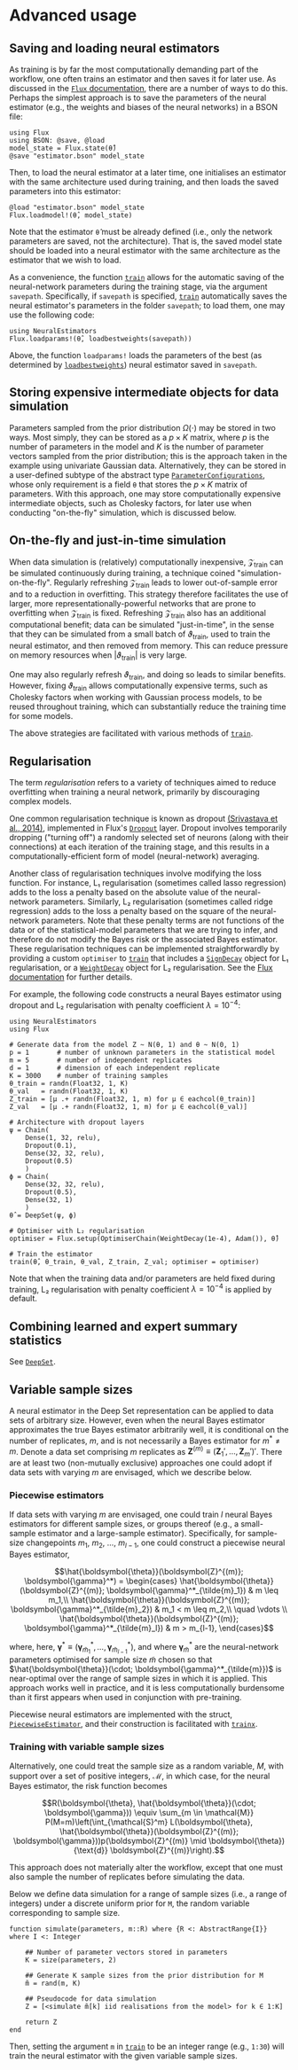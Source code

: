 # Advanced usage

## Saving and loading neural estimators

As training is by far the most computationally demanding part of the workflow, one often trains an estimator and then saves it for later use. As discussed in the [`Flux` documentation](https://fluxml.ai/Flux.jl/stable/saving/), there are a number of ways to do this. Perhaps the simplest approach is to save the parameters of the neural estimator (e.g., the weights and biases of the neural networks) in a BSON file:

```
using Flux
using BSON: @save, @load
model_state = Flux.state(θ̂)
@save "estimator.bson" model_state
```

Then, to load the neural estimator at a later time, one initialises an estimator with the same architecture used during training, and then loads the saved parameters into this estimator:

```
@load "estimator.bson" model_state
Flux.loadmodel!(θ̂, model_state)
```

Note that the estimator `θ̂` must be already defined (i.e., only the network parameters are saved, not the architecture). That is, the saved model state should be loaded into a neural estimator with the same architecture as the estimator that we wish to load.

As a convenience, the function [`train`](@ref) allows for the automatic saving of the neural-network parameters during the training stage, via the argument `savepath`. Specifically, if `savepath` is specified, [`train`](@ref) automatically saves the neural estimator's parameters in the folder `savepath`; to load them, one may use the following code:

```
using NeuralEstimators
Flux.loadparams!(θ̂, loadbestweights(savepath))
```

Above, the function `loadparams!` loads the parameters of the best (as determined by [`loadbestweights`](@ref)) neural estimator saved in `savepath`.


## Storing expensive intermediate objects for data simulation

Parameters sampled from the prior distribution $\Omega(\cdot)$ may be stored in two ways. Most simply, they can be stored as a $p \times K$ matrix, where $p$ is the number of parameters in the model and $K$ is the number of parameter vectors sampled from the prior distribution; this is the approach taken in the example using univariate Gaussian data. Alternatively, they can be stored in a user-defined subtype of the abstract type [`ParameterConfigurations`](@ref), whose only requirement is a field `θ` that stores the $p \times K$ matrix of parameters. With this approach, one may store computationally expensive intermediate objects, such as Cholesky factors, for later use when conducting "on-the-fly" simulation, which is discussed below.

## On-the-fly and just-in-time simulation

When data simulation is (relatively) computationally inexpensive, $\mathcal{Z}_{\text{train}}$ can be simulated continuously during training, a technique coined "simulation-on-the-fly". Regularly refreshing $\mathcal{Z}_{\text{train}}$ leads to lower out-of-sample error and to a reduction in overfitting. This strategy therefore facilitates the use of larger, more representationally-powerful networks that are prone to overfitting when $\mathcal{Z}_{\text{train}}$ is fixed. Refreshing $\mathcal{Z}_{\text{train}}$ also has an additional computational benefit; data can be simulated "just-in-time", in the sense that they can be simulated from a small batch of $\vartheta_{\text{train}}$, used to train the neural estimator, and then removed from memory. This can reduce pressure on memory resources when $|\vartheta_{\text{train}}|$ is very large.

One may also regularly refresh $\vartheta_{\text{train}}$, and doing so leads to similar benefits. However, fixing $\vartheta_{\text{train}}$ allows computationally expensive terms, such as Cholesky factors when working with Gaussian process models, to be reused throughout training, which can substantially reduce the training time for some models.  

The above strategies are facilitated with various methods of [`train`](@ref).

## Regularisation

The term *regularisation* refers to a variety of techniques aimed to reduce overfitting when training a neural network, primarily by discouraging complex models.

One common regularisation technique is known as dropout [(Srivastava et al., 2014)](https://jmlr.org/papers/v15/srivastava14a.html), implemented in Flux's [`Dropout`](https://fluxml.ai/Flux.jl/stable/models/layers/#Flux.Dropout) layer. Dropout involves temporarily dropping ("turning off") a randomly selected set of neurons (along with their connections) at each iteration of the training stage, and this results in a computationally-efficient form of model (neural-network) averaging.

Another class of regularisation techniques involve modifying the loss function. For instance, L₁ regularisation (sometimes called lasso regression) adds to the loss a penalty based on the absolute value of the neural-network parameters. Similarly, L₂ regularisation (sometimes called ridge regression) adds to the loss a penalty based on the square of the neural-network parameters. Note that these penalty terms are not functions of the data or of the statistical-model parameters that we are trying to infer, and therefore do not modify the Bayes risk or the associated Bayes estimator. These regularisation techniques can be implemented straightforwardly by providing a custom `optimiser` to [`train`](@ref) that includes a [`SignDecay`](https://fluxml.ai/Flux.jl/stable/training/optimisers/#Flux.Optimise.SignDecay) object for L₁ regularisation, or a [`WeightDecay`](https://fluxml.ai/Flux.jl/stable/training/optimisers/#Flux.Optimise.WeightDecay) object for L₂ regularisation. See the [Flux documentation](https://fluxml.ai/Flux.jl/stable/training/training/#Regularisation) for further details.

For example, the following code constructs a neural Bayes estimator using dropout and L₂ regularisation with penalty coefficient $\lambda = 10^{-4}$:

```
using NeuralEstimators
using Flux

# Generate data from the model Z ~ N(θ, 1) and θ ~ N(0, 1)
p = 1       # number of unknown parameters in the statistical model
m = 5       # number of independent replicates
d = 1       # dimension of each independent replicate
K = 3000    # number of training samples
θ_train = randn(Float32, 1, K)
θ_val   = randn(Float32, 1, K)
Z_train = [μ .+ randn(Float32, 1, m) for μ ∈ eachcol(θ_train)]
Z_val   = [μ .+ randn(Float32, 1, m) for μ ∈ eachcol(θ_val)]

# Architecture with dropout layers
ψ = Chain(
	Dense(1, 32, relu),
	Dropout(0.1),
	Dense(32, 32, relu),
	Dropout(0.5)
	)     
ϕ = Chain(
	Dense(32, 32, relu),
	Dropout(0.5),
	Dense(32, 1)
	)           
θ̂ = DeepSet(ψ, ϕ)

# Optimiser with L₂ regularisation
optimiser = Flux.setup(OptimiserChain(WeightDecay(1e-4), Adam()), θ̂)

# Train the estimator
train(θ̂, θ_train, θ_val, Z_train, Z_val; optimiser = optimiser)
```

Note that when the training data and/or parameters are held fixed during training, L₂ regularisation with penalty coefficient $\lambda = 10^{-4}$ is applied by default. 

## Combining learned and expert summary statistics

See [`DeepSet`](@ref).

## Variable sample sizes

A neural estimator in the Deep Set representation can be applied to data sets of arbitrary size. However, even when the neural Bayes estimator approximates the true Bayes estimator arbitrarily well, it is conditional on the number of replicates, $m$, and is not necessarily a Bayes estimator for $m^* \ne m$. Denote a data set comprising $m$ replicates as $\boldsymbol{Z}^{(m)} \equiv (\boldsymbol{Z}_1', \dots, \boldsymbol{Z}_m')'$. There are at least two (non-mutually exclusive) approaches one could adopt if data sets with varying $m$ are envisaged, which we describe below.

### Piecewise estimators

If data sets with varying $m$ are envisaged, one could train $l$ neural Bayes estimators for different sample sizes, or groups thereof (e.g., a small-sample estimator and a large-sample estimator).
 Specifically, for sample-size changepoints $m_1$, $m_2$, $\dots$, $m_{l-1}$, one could construct a piecewise neural Bayes estimator,
```math
\hat{\boldsymbol{\theta}}(\boldsymbol{Z}^{(m)}; \boldsymbol{\gamma}^*)
=
\begin{cases}
\hat{\boldsymbol{\theta}}(\boldsymbol{Z}^{(m)}; \boldsymbol{\gamma}^*_{\tilde{m}_1}) & m \leq m_1,\\
\hat{\boldsymbol{\theta}}(\boldsymbol{Z}^{(m)}; \boldsymbol{\gamma}^*_{\tilde{m}_2}) & m_1 < m \leq m_2,\\
\quad \vdots \\
\hat{\boldsymbol{\theta}}(\boldsymbol{Z}^{(m)}; \boldsymbol{\gamma}^*_{\tilde{m}_l}) & m > m_{l-1},
\end{cases}
```
where, here, $\boldsymbol{\gamma}^* \equiv (\boldsymbol{\gamma}^*_{\tilde{m}_1}, \dots, \boldsymbol{\gamma}^*_{\tilde{m}_{l-1}})$, and where $\boldsymbol{\gamma}^*_{\tilde{m}}$ are the neural-network parameters optimised for sample size $\tilde{m}$ chosen so that $\hat{\boldsymbol{\theta}}(\cdot; \boldsymbol{\gamma}^*_{\tilde{m}})$ is near-optimal over the range of sample sizes in which it is applied.
This approach works well in practice, and it is less computationally burdensome than it first appears when used in conjunction with pre-training.

Piecewise neural estimators are implemented with the struct, [`PiecewiseEstimator`](@ref), and their construction is facilitated with [`trainx`](@ref).  

### Training with variable sample sizes

Alternatively, one could treat the sample size as a random variable, $M$, with support over a set of positive integers, $\mathcal{M}$, in which case, for the neural Bayes estimator, the risk function becomes
```math
R(\boldsymbol{\theta}, \hat{\boldsymbol{\theta}}(\cdot; \boldsymbol{\gamma}))
\equiv
\sum_{m \in \mathcal{M}}
P(M=m)\left(\int_{\mathcal{S}^m}  L(\boldsymbol{\theta}, \hat{\boldsymbol{\theta}}(\boldsymbol{Z}^{(m)}; \boldsymbol{\gamma}))p(\boldsymbol{Z}^{(m)} \mid \boldsymbol{\theta}) {\text{d}} \boldsymbol{Z}^{(m)}\right).
```
 This approach does not materially alter the workflow, except that one must also sample the number of replicates before simulating the data.

 Below we define data simulation for a range of sample sizes (i.e., a range of integers) under a discrete uniform prior for ``M``, the random variable corresponding to sample size.

```
function simulate(parameters, m::R) where {R <: AbstractRange{I}} where I <: Integer

	## Number of parameter vectors stored in parameters
	K = size(parameters, 2)

	## Generate K sample sizes from the prior distribution for M
	m̃ = rand(m, K)

	## Pseudocode for data simulation
	Z = [<simulate m̃[k] iid realisations from the model> for k ∈ 1:K]

	return Z
end
```

Then, setting the argument `m` in [`train`](@ref) to be an integer range (e.g., `1:30`) will train the neural estimator with the given variable sample sizes.
